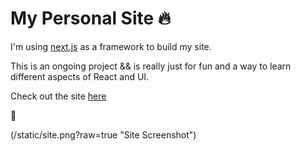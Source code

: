 # My Personal Site 🔥

I'm using [next.js](https://github.com/zeit/next.js/) as a framework to build my site.

This is an ongoing project && is really just for fun and a way to learn different aspects of React and UI.

Check out the site [here](https://nialldbarber.com/)

🚀

(/static/site.png?raw=true "Site Screenshot")
